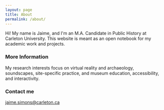 ```yaml
---
layout: page
title: About
permalink: /about/
---
```


Hi! My name is Jaime, and I'm an M.A. Candidate in Public History at Carleton University. This website is meant as an open notebook for my academic work and projects. 

### More Information

My research interests focus on virtual reality and archaeology, soundscapes, site-specific practice, and museum education, accessibility, and interactivity.

### Contact me

[jaime.simons@carleton.ca](mailto:jaime.simons@carleton.ca)
